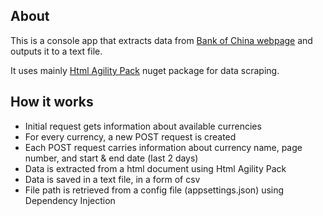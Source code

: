 ## About

This is a console app that extracts data from [Bank of China webpage](https://srh.bankofchina.com/search/whpj/searchen.jsp) and outputs it to a text file.

It uses mainly [Html Agility Pack](https://html-agility-pack.net/) nuget package for data scraping.


## How it works

* Initial request gets information about available currencies
* For every currency, a new POST request is created
* Each POST request carries information about currency name, page number, and start & end date (last 2 days)
* Data is extracted from a html document using Html Agility Pack
* Data is saved in a text file, in a form of csv
* File path is retrieved from a config file (appsettings.json) using Dependency Injection
